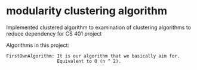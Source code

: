 #  modularity clustering algorithm
Implemented clustered algorithm to examination of clustering algorithms to reduce dependency for CS 401 project

Algorithms in this project:

    FirstOwnAlgorithm: It is our algorithm that we basically aim for. 
                       Equivalent to O (n ^ 2).
